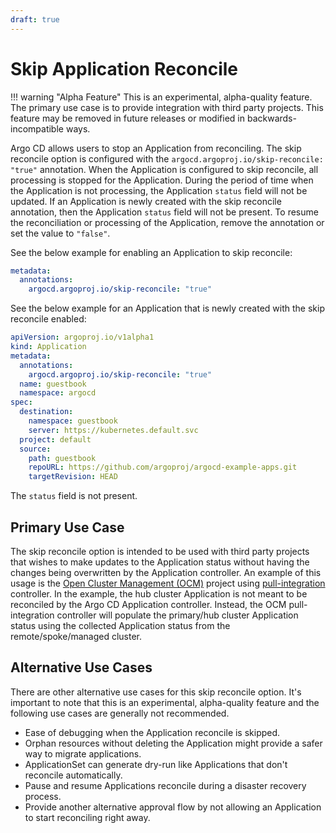 ```yaml
---
draft: true
---
```


# Skip Application Reconcile

!!! warning "Alpha Feature"
    This is an experimental, alpha-quality feature.
    The primary use case is to provide integration with third party projects.
    This feature may be removed in future releases or modified in backwards-incompatible ways.

Argo CD allows users to stop an Application from reconciling.
The skip reconcile option is configured with the `argocd.argoproj.io/skip-reconcile: "true"` annotation.
When the Application is configured to skip reconcile,
all processing is stopped for the Application.
During the period of time when the Application is not processing,
the Application `status` field will not be updated.
If an Application is newly created with the skip reconcile annotation,
then the Application `status` field will not be present.
To resume the reconciliation or processing of the Application,
remove the annotation or set the value to `"false"`.

See the below example for enabling an Application to skip reconcile:

```yaml
metadata:
  annotations:
    argocd.argoproj.io/skip-reconcile: "true"
```

See the below example for an Application that is newly created with the skip reconcile enabled:

```yaml
apiVersion: argoproj.io/v1alpha1
kind: Application
metadata:
  annotations:
    argocd.argoproj.io/skip-reconcile: "true"
  name: guestbook
  namespace: argocd
spec:
  destination:
    namespace: guestbook
    server: https://kubernetes.default.svc
  project: default
  source:
    path: guestbook
    repoURL: https://github.com/argoproj/argocd-example-apps.git
    targetRevision: HEAD
```

The `status` field is not present.

## Primary Use Case

The skip reconcile option is intended to be used with third party projects that wishes 
to make updates to the Application status without having the changes being overwritten by the Application controller.
An example of this usage is the [Open Cluster Management (OCM)](https://github.com/open-cluster-management-io/) project using 
[pull-integration](https://github.com/open-cluster-management-io/argocd-pull-integration) controller.
In the example, the hub cluster Application is not meant to be reconciled by the Argo CD Application controller.
Instead, the OCM pull-integration controller will populate the primary/hub cluster Application status 
using the collected Application status from the remote/spoke/managed cluster.

## Alternative Use Cases

There are other alternative use cases for this skip reconcile option. 
It's important to note that this is an experimental, alpha-quality feature 
and the following use cases are generally not recommended.

* Ease of debugging when the Application reconcile is skipped.
* Orphan resources without deleting the Application might provide a safer way to migrate applications.
* ApplicationSet can generate dry-run like Applications that don't reconcile automatically. 
* Pause and resume Applications reconcile during a disaster recovery process.
* Provide another alternative approval flow by not allowing an Application to start reconciling right away.
